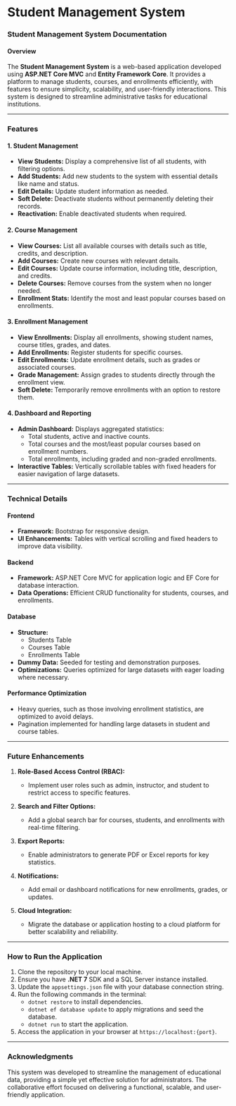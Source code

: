 # Student Management System

### **Student Management System Documentation**

#### **Overview**
The **Student Management System** is a web-based application developed using **ASP.NET Core MVC** and **Entity Framework Core**. It provides a platform to manage students, courses, and enrollments efficiently, with features to ensure simplicity, scalability, and user-friendly interactions. This system is designed to streamline administrative tasks for educational institutions.

---

### **Features**

#### **1. Student Management**
- **View Students:** Display a comprehensive list of all students, with filtering options.
- **Add Students:** Add new students to the system with essential details like name and status.
- **Edit Details:** Update student information as needed.
- **Soft Delete:** Deactivate students without permanently deleting their records.
- **Reactivation:** Enable deactivated students when required.

#### **2. Course Management**
- **View Courses:** List all available courses with details such as title, credits, and description.
- **Add Courses:** Create new courses with relevant details.
- **Edit Courses:** Update course information, including title, description, and credits.
- **Delete Courses:** Remove courses from the system when no longer needed.
- **Enrollment Stats:** Identify the most and least popular courses based on enrollments.

#### **3. Enrollment Management**
- **View Enrollments:** Display all enrollments, showing student names, course titles, grades, and dates.
- **Add Enrollments:** Register students for specific courses.
- **Edit Enrollments:** Update enrollment details, such as grades or associated courses.
- **Grade Management:** Assign grades to students directly through the enrollment view.
- **Soft Delete:** Temporarily remove enrollments with an option to restore them.

#### **4. Dashboard and Reporting**
- **Admin Dashboard:** Displays aggregated statistics:
  - Total students, active and inactive counts.
  - Total courses and the most/least popular courses based on enrollment numbers.
  - Total enrollments, including graded and non-graded enrollments.
- **Interactive Tables:** Vertically scrollable tables with fixed headers for easier navigation of large datasets.

---

### **Technical Details**

#### **Frontend**
- **Framework:** Bootstrap for responsive design.
- **UI Enhancements:** Tables with vertical scrolling and fixed headers to improve data visibility.

#### **Backend**
- **Framework:** ASP.NET Core MVC for application logic and EF Core for database interaction.
- **Data Operations:** Efficient CRUD functionality for students, courses, and enrollments.

#### **Database**
- **Structure:**
  - Students Table
  - Courses Table
  - Enrollments Table
- **Dummy Data:** Seeded for testing and demonstration purposes.
- **Optimizations:** Queries optimized for large datasets with eager loading where necessary.

#### **Performance Optimization**
- Heavy queries, such as those involving enrollment statistics, are optimized to avoid delays.
- Pagination implemented for handling large datasets in student and course tables.

---

### **Future Enhancements**
1. **Role-Based Access Control (RBAC):**
   - Implement user roles such as admin, instructor, and student to restrict access to specific features.

2. **Search and Filter Options:**
   - Add a global search bar for courses, students, and enrollments with real-time filtering.

3. **Export Reports:**
   - Enable administrators to generate PDF or Excel reports for key statistics.

4. **Notifications:**
   - Add email or dashboard notifications for new enrollments, grades, or updates.

5. **Cloud Integration:**
   - Migrate the database or application hosting to a cloud platform for better scalability and reliability.

---

### **How to Run the Application**
1. Clone the repository to your local machine.
2. Ensure you have **.NET 7** SDK and a SQL Server instance installed.
3. Update the `appsettings.json` file with your database connection string.
4. Run the following commands in the terminal:
   - `dotnet restore` to install dependencies.
   - `dotnet ef database update` to apply migrations and seed the database.
   - `dotnet run` to start the application.
5. Access the application in your browser at `https://localhost:{port}`.

---

### **Acknowledgments**
This system was developed to streamline the management of educational data, providing a simple yet effective solution for administrators. The collaborative effort focused on delivering a functional, scalable, and user-friendly application.


